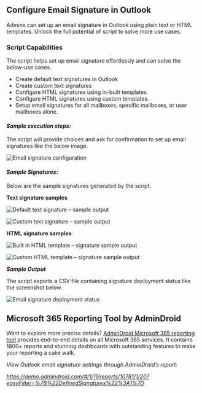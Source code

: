 ﻿## Configure Email Signature in Outlook 
Admins can set up an email signature in Outlook using plain text or HTML templates. Unlock the full potential of script to solve more use cases.
### Script Capabilities
The script helps set up email signature effortlessly and can solve the below-use cases.

- Create default text signatures in Outlook
- Create custom text signatures
- Configure HTML signatures using in-built templates.
- Configure HTML signatures using custom templates.
- Setup email signatures for all mailboxes, specific mailboxes, or user mailboxes alone.
#### *Sample execution steps:*
The script will provide choices and ask for confirmation to set up email signatures like the below image.

![Email signature configuration](https://o365reports.com/wp-content/uploads/2024/06/Email-signature-configuration-Output-300x282.png)
#### *Sample Signatures:*
Below are the sample signatures generated by the script.

**Text signature samples**

![Default text signature – sample output](https://o365reports.com/wp-content/uploads/2024/06/Default-text-signature-Sample-Output.png)

![Custom text signature – sample output](https://o365reports.com/wp-content/uploads/2024/06/Custom-text-signature-Sample-Output.png)

**HTML signature samples**

![Built in HTML template – signature sample output](https://o365reports.com/wp-content/uploads/2024/06/Built-in-HTML-template-Signature-sample-output-300x187.png)

![Custom HTML template – signature sample output](https://o365reports.com/wp-content/uploads/2024/06/Custom-html-template-Output-file-300x112.png)

***Sample Output***

The script exports a CSV file containing signature deployment status like the screenshot below.

![Email signature deployment status](https://o365reports.com/wp-content/uploads/2024/06/Email-signature-deployment-status.png?v=1718712281)

## Microsoft 365 Reporting Tool by AdminDroid
Want to explore more precise details? [AdminDroid Microsoft 365 reporting tool](https://admindroid.com/?src=GitHub) provides end-to-end details on all Microsoft 365 services. It contains 1800+ reports and stunning dashboards with outstanding features to make your reporting a cake walk.

*View Outlook email signature settings through AdminDroid’s report:*

*<https://demo.admindroid.com/#/1/11/reports/10781/1/20?easyFilter=%7B%22DefinedSignatures%22%3A1%7D>* 
